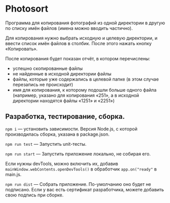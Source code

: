 # Photosort

Программа для копирования фотографий из одной директории в другую по списку имён файлов (имена можно вводить частично).

Для копирования нужно выбрать исходную и целевую директории, и ввести список имён файлов в столбик. После этого нажать кнопку «Копировать».

После копирования будет показан отчёт, в котором перечислены:
* успешно скопированные файлы
* не найденные в исходной директории файлы
* файлы, которые уже содержались в целевой папке (в этом случае перезапись не происходит)
* имя для копирования, к которому подошли больше одного файла (например, указано для копирования «251», а в исходной директории находятся файлы «1251» и «2251»)

## Разработка, тестирование, сборка.

`npm i` — установить зависимости. Версия Node.js, с которой производилась сборка, указана в package.json.

`npm run test` — Запустить unit-тесты.

`npm run start` — Запустить приложение локально, не собирая его.

Если нужны devTools, можно включить их, добавив `mainWindow.webContents.openDevTools()` в обработчик `app.on("ready"` в main.js.

`npm run dist` — Собрать приложение. По-умолчанию оно будет не подписано. Если у вас есть сертификат разработчика, можете добавить свою подпись при сборке.
